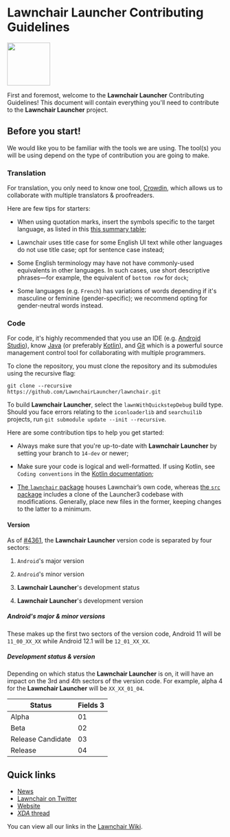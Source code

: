 # Lawnchair Launcher Contributing Guidelines

<img src="https://raw.githubusercontent.com/validcube/lawnchair/pave-path/.github/lawnchair_round.png" width="100" data-align="inline">

First and foremost, welcome to the **Lawnchair Launcher** Contributing Guidelines! This document will contain everything you'll need to contribute to the **Lawnchair Launcher** project.

## Before you start!

We would like you to be familiar with the tools we are using. The tool(s) you will be using depend on the type of contribution you are going to make.

### Translation

For translation, you only need to know one tool, [Crowdin](https://lawnchair.crowdin.com), which allows us to collaborate with multiple translators & proofreaders.

Here are few tips for starters:

-   When using quotation marks, insert the symbols specific to the target language, as listed in this [this summary table](https://en.wikipedia.org/wiki/Quotation_mark#Summary_table);

-   Lawnchair uses title case for some English UI text while other languages do not use title case; opt for sentence case instead;

-   Some English terminology may have not have commonly-used equivalents in other languages. In such cases, use short descriptive phrases—for example, the equivalent of `bottom row` for `dock`;

-   Some languages (e.g. `French`) has variations of words depending if it's masculine or feminine (gender-specific); we recommend opting for gender-neutral words instead.

### Code

For code, it's highly recommended that you use an IDE (e.g. [Android Studio](https://developer.android.com/studio)), know [Java](https://www.java.com) (or preferably [Kotlin](https://kotlinlang.org/)), and [Git](https://git-scm.com/) which is a powerful source management control tool for collaborating with multiple programmers.

To clone the repository, you must clone the repository and its submodules using the recursive flag:

```
git clone --recursive https://github.com/LawnchairLauncher/lawnchair.git
```

To build **Lawnchair Launcher**, select the `lawnWithQuickstepDebug` build type. Should you face errors relating to the `iconloaderlib` and `searchuilib` projects, run `git submodule update --init --recursive`.

Here are some contribution tips to help you get started:

-   Always make sure that you're up-to-date with **Lawnchair Launcher** by setting your branch to `14-dev` or newer;

-   Make sure your code is logical and well-formatted. If using Kotlin, see `Coding conventions` in the [Kotlin documentation](https://kotlinlang.org/docs/coding-conventions.html);

-   [The `lawnchair` package](https://github.com/LawnchairLauncher/lawnchair/tree/14-dev/lawnchair) houses Lawnchair’s own code, whereas [the `src` package](https://github.com/LawnchairLauncher/lawnchair/tree/14-dev/src) includes a clone of the Launcher3 codebase with modifications. Generally, place new files in the former, keeping changes to the latter to a minimum.

#### Version

As of [#4361](https://github.com/LawnchairLauncher/lawnchair/pull/4361), the **Lawnchair Launcher** version code is separated by four sectors:

1. `Android`'s major version

2. `Android`'s minor version

3. **Lawnchair Launcher**'s development status

4. **Lawnchair Launcher**'s development version

##### Android's major & minor versions

These makes up the first two sectors of the version code, Android 11 will be `11_00_XX_XX` while Android 12.1 will be `12_01_XX_XX`.

##### Development status & version

Depending on which status the **Lawnchair Launcher** is on, it will have an impact on the 3rd and 4th sectors of the version code. For example, alpha 4 for the **Lawnchair Launcher** will be `XX_XX_01_04`.

| Status            | Fields 3 |
| ----------------- | -------- |
| Alpha             | 01       |
| Beta              | 02       |
| Release Candidate | 03       |
| Release           | 04       |

## Quick links

-   [News](https://t.me/lawnchairci)
-   [Lawnchair on Twitter](https://twitter.com/lawnchairapp)
-   [Website](https://lawnchair.app)
-   [_XDA_ thread](https://forum.xda-developers.com/t/lawnchair-customizable-pixel-launcher.3627137/)

You can view all our links in the [Lawnchair Wiki](https://github.com/LawnchairLauncher/lawnchair/wiki).
